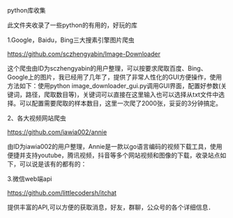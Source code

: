 python库收集

此文件夹收录了一些python的有用的，好玩的库

1.Google，Baidu，Bing三大搜素引擎图片爬虫

https://github.com/sczhengyabin/Image-Downloader

   这个爬虫由ID为sczhengyabin的用户整理，可以按要求爬取百度、Bing、Google上的图片，我已经用了几年了，提供了非常人性化的GUI方便操作，使用方法如下：使用python image_downloader_gui.py调用GUI界面，配置好参数(关键词，路径，爬取数目等)，关键词可以直接在这里输入也可以选择从txt文件中选择。可以配置需要爬取的样本数目，这里一次爬了2000张，妥妥的3分钟搞定。


2、各大视频网站爬虫

https://github.com/iawia002/annie

   由ID为iawia002的用户整理，Annie是一款以go语言编码的视频下载工具，使用便捷并支持youtube，腾讯视频，抖音等多个网站视频和图像的下载，收录站点如下，可以说是该有的都有的：

3.微信web端api

https://github.com/littlecodersh/itchat

   提供丰富的API,可以方便的获取消息，好友，群聊，公众号的各个详细信息．


